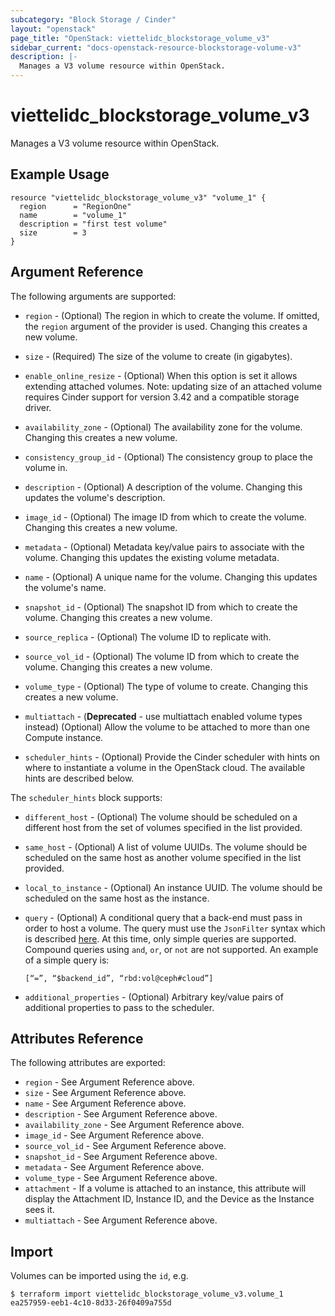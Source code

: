 ```yaml
---
subcategory: "Block Storage / Cinder"
layout: "openstack"
page_title: "OpenStack: viettelidc_blockstorage_volume_v3"
sidebar_current: "docs-openstack-resource-blockstorage-volume-v3"
description: |-
  Manages a V3 volume resource within OpenStack.
---
```


# viettelidc\_blockstorage\_volume\_v3

Manages a V3 volume resource within OpenStack.

## Example Usage

```hcl
resource "viettelidc_blockstorage_volume_v3" "volume_1" {
  region      = "RegionOne"
  name        = "volume_1"
  description = "first test volume"
  size        = 3
}
```

## Argument Reference

The following arguments are supported:

* `region` - (Optional) The region in which to create the volume. If
    omitted, the `region` argument of the provider is used. Changing this
    creates a new volume.

* `size` - (Required) The size of the volume to create (in gigabytes).

* `enable_online_resize` - (Optional) When this option is set it allows extending
    attached volumes. Note: updating size of an attached volume requires Cinder
    support for version 3.42 and a compatible storage driver.

* `availability_zone` - (Optional) The availability zone for the volume.
    Changing this creates a new volume.

* `consistency_group_id` - (Optional) The consistency group to place the volume
    in.

* `description` - (Optional) A description of the volume. Changing this updates
    the volume's description.

* `image_id` - (Optional) The image ID from which to create the volume.
    Changing this creates a new volume.

* `metadata` - (Optional) Metadata key/value pairs to associate with the volume.
    Changing this updates the existing volume metadata.

* `name` - (Optional) A unique name for the volume. Changing this updates the
    volume's name.

* `snapshot_id` - (Optional) The snapshot ID from which to create the volume.
    Changing this creates a new volume.

* `source_replica` - (Optional) The volume ID to replicate with.

* `source_vol_id` - (Optional) The volume ID from which to create the volume.
    Changing this creates a new volume.

* `volume_type` - (Optional) The type of volume to create.
    Changing this creates a new volume.

* `multiattach` - (**Deprecated** - use multiattach enabled volume types instead) (Optional) Allow the volume to be attached to more than one Compute instance.

* `scheduler_hints` - (Optional) Provide the Cinder scheduler with hints on where
    to instantiate a volume in the OpenStack cloud. The available hints are described below.
    
The `scheduler_hints` block supports:

* `different_host` - (Optional) The volume should be scheduled on a 
    different host from the set of volumes specified in the list provided.

* `same_host` - (Optional) A list of volume UUIDs. The volume should be
    scheduled on the same host as another volume specified in the list provided.

* `local_to_instance` - (Optional) An instance UUID. The volume should be 
    scheduled on the same host as the instance.

* `query` - (Optional) A conditional query that a back-end must pass in
    order to host a volume. The query must use the `JsonFilter` syntax
    which is described
    [here](https://docs.openstack.org/cinder/latest/configuration/block-storage/scheduler-filters.html#jsonfilter).
    At this time, only simple queries are supported. Compound queries using
    `and`, `or`, or `not` are not supported. An example of a simple query is:

    ```
    [“=”, “$backend_id”, “rbd:vol@ceph#cloud”]
    ```

* `additional_properties` - (Optional) Arbitrary key/value pairs of additional
  properties to pass to the scheduler.

## Attributes Reference

The following attributes are exported:

* `region` - See Argument Reference above.
* `size` - See Argument Reference above.
* `name` - See Argument Reference above.
* `description` - See Argument Reference above.
* `availability_zone` - See Argument Reference above.
* `image_id` - See Argument Reference above.
* `source_vol_id` - See Argument Reference above.
* `snapshot_id` - See Argument Reference above.
* `metadata` - See Argument Reference above.
* `volume_type` - See Argument Reference above.
* `attachment` - If a volume is attached to an instance, this attribute will
    display the Attachment ID, Instance ID, and the Device as the Instance
    sees it.
* `multiattach` - See Argument Reference above.

## Import

Volumes can be imported using the `id`, e.g.

```
$ terraform import viettelidc_blockstorage_volume_v3.volume_1 ea257959-eeb1-4c10-8d33-26f0409a755d
```

